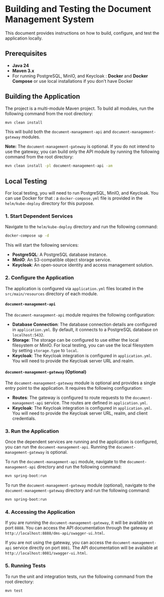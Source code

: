 
# Building and Testing the Document Management System

This document provides instructions on how to build, configure, and test the application locally.

## Prerequisites

*   **Java 24**
*   **Maven 3.x**
*   For running PostgreSQL, MinIO, and Keycloak : **Docker** and   **Docker Compose** or use local installations if you don't have Docker  

## Building the Application

The project is a multi-module Maven project. To build all modules, run the following command from the root directory:

```bash
mvn clean install
```

This will build both the `document-management-api` and `document-management-gateway` modules.

**Note:** The `document-management-gateway` is optional. If you do not intend to use the gateway, you can build only the API module by running the following command from the root directory:
```bash
mvn clean install -pl document-management-api -am
```

## Local Testing

For local testing, you will need to run PostgreSQL, MinIO, and Keycloak.
You can use Docker for that : a `docker-compose.yml` file is provided in the `helm/kube-deploy` directory for this purpose.

### 1. Start Dependent Services

Navigate to the `helm/kube-deploy` directory and run the following command:

```bash
docker-compose up -d
```

This will start the following services:

*   **PostgreSQL**: A PostgreSQL database instance.
*   **MinIO**: An S3-compatible object storage service.
*   **Keycloak**: An open-source identity and access management solution.

### 2. Configure the Application

The application is configured via `application.yml` files located in the `src/main/resources` directory of each module.

#### `document-management-api`

The `document-management-api` module requires the following configuration:

*   **Database Connection**: The database connection details are configured in `application.yml`. By default, it connects to a PostgreSQL database on `localhost:5432`.
*   **Storage**: The storage can be configured to use either the local filesystem or MinIO. For local testing, you can use the local filesystem by setting `storage.type` to `local`.
*   **Keycloak**: The Keycloak integration is configured in `application.yml`. You will need to provide the Keycloak server URL and realm.

#### `document-management-gateway` (Optional)

The `document-management-gateway` module is optional and provides a single entry point to the application. It requires the following configuration:

*   **Routes**: The gateway is configured to route requests to the `document-management-api` service. The routes are defined in `application.yml`.
*   **Keycloak**: The Keycloak integration is configured in `application.yml`. You will need to provide the Keycloak server URL, realm, and client credentials.

### 3. Run the Application

Once the dependent services are running and the application is configured, you can run the `document-management-api`. Running the `document-management-gateway` is optional.

To run the `document-management-api` module, navigate to the `document-management-api` directory and run the following command:

```bash
mvn spring-boot:run
```

To run the `document-management-gateway` module (optional), navigate to the `document-management-gateway` directory and run the following command:

```bash
mvn spring-boot:run
```

### 4. Accessing the Application

If you are running the `document-management-gateway`, it will be available on port `8888`. You can access the API documentation through the gateway at `http://localhost:8888/dms-api/swagger-ui.html`.

If you are not using the gateway, you can access the `document-management-api` service directly on port `8081`. The API documentation will be available at `http://localhost:8081/swagger-ui.html`.

### 5. Running Tests

To run the unit and integration tests, run the following command from the root directory:

```bash
mvn test
```
